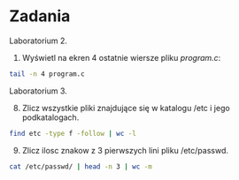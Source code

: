 # Zadania

Laboratorium 2.

1. Wyświetl na ekren 4 ostatnie wiersze pliku *program.c*:

```sh
tail -n 4 program.c
```

Laboratorium 3.

8. Zlicz wszystkie pliki znajdujące się w katalogu /etc i jego podkatalogach.

```sh
find etc -type f -follow | wc -l
```

9. Zlicz ilosc znakow z 3 pierwszych lini pliku /etc/passwd.

```sh
cat /etc/passwd/ | head -n 3 | wc -m
```